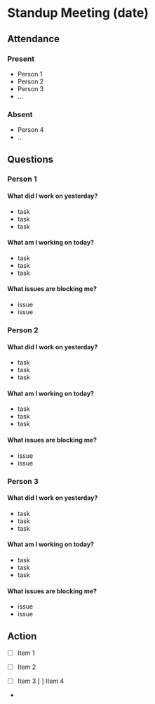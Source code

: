 # Standup Meeting (date)
## Attendance
### Present
* Person 1
* Person 2
* Person 3
* ...
### Absent
* Person 4
* ...
## Questions
### Person 1
#### What did I work on yesterday?
* task
* task
* task
#### What am I working on today?
* task
* task
* task
#### What issues are blocking me?
* issue
* issue

### Person 2
#### What did I work on yesterday?
* task
* task
* task
#### What am I working on today?
* task
* task
* task
#### What issues are blocking me?
* issue
* issue

### Person 3
#### What did I work on yesterday?
* task
* task
* task
#### What am I working on today?
* task
* task
* task
#### What issues are blocking me?
* issue
* issue

## Action
- [ ] Item 1
- [ ] Item 2
- [ ] Item 3
[ ] Item 4



* 
